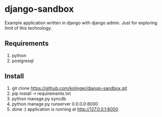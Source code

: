 django-sandbox
==============

Example application written in django with django admin. Just for exploring limit of this technology.

Requirements
------------
1. python
2. postgresql

Install
-------
1. git clone https://github.com/kolinger/django-sandbox.git
2. pip install -r requirements.txt
3. python manage.py syncdb
4. python manage.py runserver 0.0.0.0:8000
5. done :) application is running at http://127.0.0.1:8000
